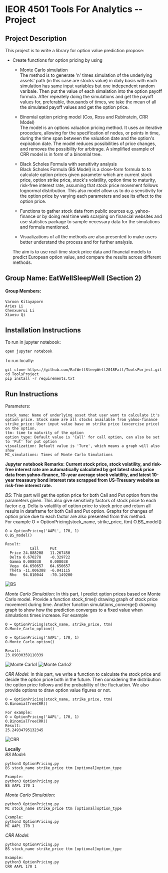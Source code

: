 # IEOR 4501 Tools For Analytics -- Project  

## Project Description
This project is to write a library for option value prediction propose:
- Create functions for option pricing by using 
    - Monte Carlo simulation   
      The method is to generate 'n' times simulation of the underlying assets' path (in this case are stocks value) in daily basis with each simulation has same input variables but one independent random varibale. Then put the value of each simalation into the option payoff formula. After repeately doing the simulations and get the payoff values for, preferable, thousands of times, we take the mean of all the simulated payoff values and get the option price.
    
    - Binomial option pricing model (Cox, Ross and Rubinstein, CRR Model)   
    The model is an options valuation pricing method. It uses an iterative procedure, allowing for the specification of nodes, or points in time, during the time span between the valuation date and the option's expiration date. The model reduces possibilities of price changes, and removes the possibility for arbitrage. A simplified example of CRR model is in form of a binomial tree.

    - Black Scholes Formula with sensitivity analysis  
        Black Scholes Formula (BS Model) is a close-form formula to to calculate option prices given parameter which are current stock price, option strike price, stock's volatility, option time to maturity, risk-free interest rate, assuming that stock price movement follows lognormal distribution. This also model allow us to do a sensitivity for the option price by varying each parameters and see its effect to the option price.
    
    - Functions to gather stock data from public sources e.g. yahoo-finance or by doing real time web scarping on financial websites and use statistics package to sample necessary data for the simulations and formula mentioned.
    
    - Visualizations of all the methods are also presented to make users better understand the process and for further analysis. 
  
  The aim is to use real-time stock price data and financial models to predict European option value, and compare the results across different methods.


## Group Name: EatWellSleepWell (Section 2)
#### Group Members: 
    Varoon Kitayaporn
    Aries Li
    Chenxuerui Li
    Xiaosu Qi   

## Installation Instructions 
To run in jupyter notebook:   

    open jupyter notebook
      
To run locally:   

    git clone https://github.com/EatWellSleepWell2018Fall/ToolsPorject.git
    cd ToolsProject
    pip install -r requirements.txt

## Run Instructions
Parameters:   

    stock_name: Name of underlying asset that user want to calculate it's option price. Stock name are all stocks available from yahoo-finance
    strike_price: User input value base on strike price (excercise price) on the option.
    ttm: time to maturity of the option
    option_type: Default value is 'Call' for call option, can also be set to 'Put' for put option
    visualization: Default value is 'Ture', which means a graph will also show
    MC_simulations: Times of Monte Carlo Simulations

**Jupyter notebook**
   **Remarks: Current stock price, stock volatility, and risk-free interest rate are automatically calculated by get latest stock price data from yahoo-finance, 10-year average stock volatility, and latest 10-year treasaury bond interest rate scrapped from US-Tresuary website as risk-free interest rate.**
    
_BS_: This part will get the option price for both Call and Put option from the parameters given. This also give sensitivity factors of stock price to each factor e.g. Delta is volatility of option price to stock price and return all results in dataframe for both Call and Put option. Graphs for changes of option price due to each factor are also presented from this method.  
For example
    O = OptionPricing(stock_name, strike_price, ttm)
    O.BS_model()
    
    O = OptionPricing('AAPL', 170, 1)
    O.BS_model()
    
    Result:
   	           Call	    Put
      Price	24.888208	11.267450
      Delta	0.670278	-0.329722
      Gamma	0.008038	0.008038
      Vega	64.650657	64.650657
      Theta	-11.006388	-6.041115
      Rho	94.810044	-70.149200

![BS](https://github.com/EatWellSleepWell2018Fall/ToolsPorject/blob/master/images/BS.png)   

_Monte Carlo Simulation_: In this part, I predict option prices based on Monte Carlo model. Provide a function stock_time() drawing graph of stock price movement during time. Another function simulations_converge() drawing graph to show how the prediction converges to a fixed value when simulations times increase.
For example
    
    O = OptionPricing(stock_name, strike_price, ttm)
    O.Monte_Carlo_option()
    
    O = OptionPricing('AAPL', 170, 1)
    O.Monte_Carlo_option()
    
    Result:
    23.89030359110339

![Monte Carlo1](https://github.com/EatWellSleepWell2018Fall/ToolsPorject/blob/master/images/simulation1.png)
![Monte Carlo2](https://github.com/EatWellSleepWell2018Fall/ToolsPorject/blob/master/images/simulation2.png) 

_CRR Model_: In this part, we write a function to calculate the stock price and decide the option price both in the future. Then considering the distribution the option price follows and the probability of the fluctuation. We also provide options to draw option value figures or not.
    
    O = OptionPricing(stock_name, strike_price, ttm)
    O.BinomialTreeCRR()
    
    For example:
    O = OptionPricing('AAPL', 170, 1)
    O.BinomialTreeCRR()
    Result:
    25.24934795132345

![CRR](https://github.com/EatWellSleepWell2018Fall/ToolsPorject/blob/master/images/crr-call.png)

**Locally**   
_BS Model_:

    python3 OptionPricing.py
    BS stock_name strike_price ttm [optional]option_type
    
    Example:
    python3 OptionPricing.py
    BS AAPL 170 1

_Monte Carlo Simulation_:    

    python3 OptionPricing.py
    MC stock_name strike_price ttm [optional]option_type
    
    Example:
    python3 OptionPricing.py
    MC AAPL 170 1
    
_CRR Model_:   
    
    python3 OptionPricing.py
    BS stock_name strike_price ttm [optional]option_type
    
    Example:
    python3 OptionPricing.py
    CRR AAPL 170 1
